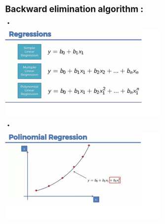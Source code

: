 # Backward elimination algorithm :

 * 
 ![alt text](./resources/regression.jpg "Logo Title Text 1")

 * 
 ![alt text](./resources/polinomial-regression.jpg "Logo Title Text 1")